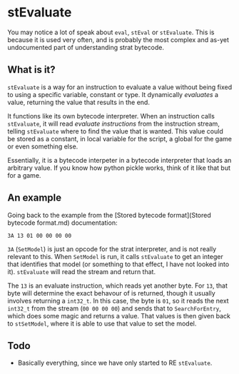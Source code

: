# stEvaluate

You may notice a lot of speak about `eval`, `stEval` or `stEvaluate`. This is because it is used very often, and is probably the most complex and as-yet undocumented part of understanding strat bytecode.

## What is it?

`stEvaluate` is a way for an instruction to evaluate a value without being fixed to using a specific variable, constant or type. It dynamically *evaluates* a value, returning the value that results in the end.

It functions like its own bytecode interpreter. When an instruction calls `stEvaluate`, it will read *evaluate instructions* from the instruction stream, telling `stEvaluate` where to find the value that is wanted. This value could be stored as a constant, in local variable for the script, a global for the game or even something else.

Essentially, it is a bytecode interpeter in a bytecode interpreter that loads an arbitrary value. If you know how python pickle works, think of it like that but for a game.

## An example

Going back to the example from the [Stored bytecode format](Stored bytecode format.md) documentation:

```
3A 13 01 00 00 00 00
```

`3A` (`SetModel`) is just an opcode for the strat interpreter, and is not really relevant to this. When `SetModel` is run, it calls `stEvaluate` to get an integer that identifies that model (or something to that effect, I have not looked into it). `stEvaluate` will read the stream and return that.

The `13` is an evaluate instruction, which reads yet another byte. For `13`, that byte will determine the exact behavour of is returned, though it usually involves returning a `int32_t`. In this case, the byte is `01`, so it reads the next `int32_t` from the stream (`00 00 00 00`) and sends that to `SearchForEntry`, which does some magic and returns a value. That values is then given back to `stSetModel`, where it is able to use that value to set the model.

## Todo

 * Basically everything, since we have only started to RE `stEvaluate`.
